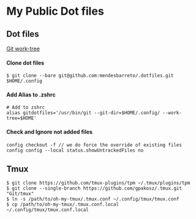# My Public Dot files

## Dot files 
[Git work-tree](https://davidinformatico.com/dotfiles-saving-strategy) 

#### Clone dot files
```shell
$ git clone --bare git@github.com:mendesbarreto/.dotfiles.git $HOME/.config
```

#### Add Alias to .zshrc
```shell
# Add to zshrc
alias gitdotfiles='/usr/bin/git --git-dir=$HOME/.config/ --work-tree=$HOME'
```

#### Check and Ignore not added files

```shell
config checkout -f // we do force the override of existing files
config config --local status.showUntrackedFiles no
```

## Tmux

```shell
$ git clone https://github.com/tmux-plugins/tpm ~/.tmux/plugins/tpm
$ git clone --single-branch https://github.com/gpakosz/.tmux.git "Git/tmux"
$ ln -s /path/to/oh-my-tmux/.tmux.conf ~/.config/tmux/tmux.conf
$ cp /path/to/oh-my-tmux/.tmux.conf.local ~/.config/tmux/tmux.conf.local
```


